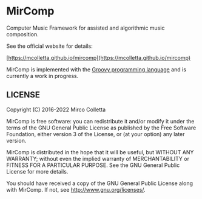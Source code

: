 # MirComp

Computer Music Framework for assisted and algorithmic music composition.

See the official website for details:

[https://mcolletta.github.io/mircomp](https://mcolletta.github.io/mircomp)

MirComp is implemented with the [Groovy programming language](http://www.groovy-lang.org/) and is currently a work in progress.


## LICENSE

Copyright (C) 2016-2022 Mirco Colletta

MirComp is free software: you can redistribute it and/or modify
it under the terms of the GNU General Public License as published by
the Free Software Foundation, either version 3 of the License, or
(at your option) any later version.

MirComp is distributed in the hope that it will be useful,
but WITHOUT ANY WARRANTY; without even the implied warranty of
MERCHANTABILITY or FITNESS FOR A PARTICULAR PURPOSE.  See the
GNU General Public License for more details.

You should have received a copy of the GNU General Public License
along with MirComp.  If not, see <http://www.gnu.org/licenses/>.